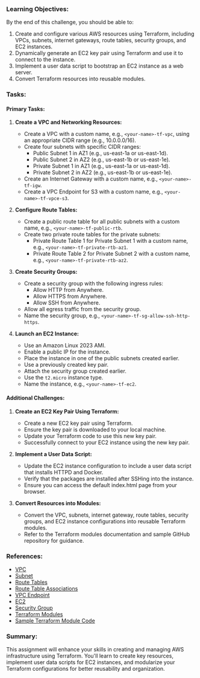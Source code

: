 ### Learning Objectives:
By the end of this challenge, you should be able to:
1. Create and configure various AWS resources using Terraform, including VPCs, subnets, internet gateways, route tables, security groups, and EC2 instances.
2. Dynamically generate an EC2 key pair using Terraform and use it to connect to the instance.
3. Implement a user data script to bootstrap an EC2 instance as a web server.
4. Convert Terraform resources into reusable modules.

### Tasks:

#### Primary Tasks:
1. **Create a VPC and Networking Resources:**
   - Create a VPC with a custom name, e.g., `<your-name>-tf-vpc`, using an appropriate CIDR range (e.g., 10.0.0.0/16).
   - Create four subnets with specific CIDR ranges:
     - Public Subnet 1 in AZ1 (e.g., us-east-1a or us-east-1d).
     - Public Subnet 2 in AZ2 (e.g., us-east-1b or us-east-1e).
     - Private Subnet 1 in AZ1 (e.g., us-east-1a or us-east-1d).
     - Private Subnet 2 in AZ2 (e.g., us-east-1b or us-east-1e).
   - Create an Internet Gateway with a custom name, e.g., `<your-name>-tf-igw`.
   - Create a VPC Endpoint for S3 with a custom name, e.g., `<your-name>-tf-vpce-s3`.

2. **Configure Route Tables:**
   - Create a public route table for all public subnets with a custom name, e.g., `<your-name>-tf-public-rtb`.
   - Create two private route tables for the private subnets:
     - Private Route Table 1 for Private Subnet 1 with a custom name, e.g., `<your-name>-tf-private-rtb-az1`.
     - Private Route Table 2 for Private Subnet 2 with a custom name, e.g., `<your-name>-tf-private-rtb-az2`.

3. **Create Security Groups:**
   - Create a security group with the following ingress rules:
     - Allow HTTP from Anywhere.
     - Allow HTTPS from Anywhere.
     - Allow SSH from Anywhere.
   - Allow all egress traffic from the security group.
   - Name the security group, e.g., `<your-name>-tf-sg-allow-ssh-http-https`.

4. **Launch an EC2 Instance:**
   - Use an Amazon Linux 2023 AMI.
   - Enable a public IP for the instance.
   - Place the instance in one of the public subnets created earlier.
   - Use a previously created key pair.
   - Attach the security group created earlier.
   - Use the `t2.micro` instance type.
   - Name the instance, e.g., `<your-name>-tf-ec2`.

#### Additional Challenges:
1. **Create an EC2 Key Pair Using Terraform:**
   - Create a new EC2 key pair using Terraform.
   - Ensure the key pair is downloaded to your local machine.
   - Update your Terraform code to use this new key pair.
   - Successfully connect to your EC2 instance using the new key pair.

2. **Implement a User Data Script:**
   - Update the EC2 instance configuration to include a user data script that installs HTTPD and Docker.
   - Verify that the packages are installed after SSHing into the instance.
   - Ensure you can access the default index.html page from your browser.

3. **Convert Resources into Modules:**
   - Convert the VPC, subnets, internet gateway, route tables, security groups, and EC2 instance configurations into reusable Terraform modules.
   - Refer to the Terraform modules documentation and sample GitHub repository for guidance.

### References:
- [VPC](https://registry.terraform.io/providers/hashicorp/aws/latest/docs/resources/vpc)
- [Subnet](https://registry.terraform.io/providers/hashicorp/aws/latest/docs/resources/subnet)
- [Route Tables](https://registry.terraform.io/providers/hashicorp/aws/latest/docs/resources/route_table)
- [Route Table Associations](https://registry.terraform.io/providers/hashicorp/aws/latest/docs/resources/route_table_association)
- [VPC Endpoint](https://registry.terraform.io/providers/hashicorp/aws/latest/docs/resources/vpc_endpoint)
- [EC2](https://registry.terraform.io/providers/hashicorp/aws/latest/docs/resources/instance)
- [Security Group](https://registry.terraform.io/providers/hashicorp/aws/latest/docs/resources/security_group)
- [Terraform Modules](https://registry.terraform.io/namespaces/terraform-aws-modules)
- [Sample Terraform Module Code](https://github.com/luqmannnn/simple-terraform-module)

### Summary:
This assignment will enhance your skills in creating and managing AWS infrastructure using Terraform. You'll learn to create key resources, implement user data scripts for EC2 instances, and modularize your Terraform configurations for better reusability and organization.